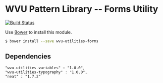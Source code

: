 # WVU Pattern Library -- Forms Utility

[![Build Status](https://travis-ci.org/wvu-patterns/wvu-utilities-forms.svg?branch=master)](https://travis-ci.org/wvu-patterns/wvu-utilities-forms)

Use [Bower](http://bower.io/) to install this module.

```bash
$ bower install --save wvu-utilities-forms
```

## Dependencies

```
"wvu-utilities-variables" : "1.0.0",
"wvu-utilities-typography" : "1.0.0",
"neat" : "1.7.2"
```
